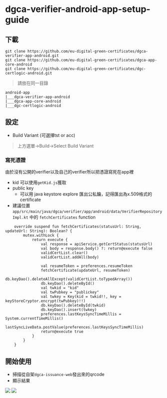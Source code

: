 # dgca-verifier-android-app-setup-guide

## 下載
```
git clone https://github.com/eu-digital-green-certificates/dgca-verifier-app-android.git
git clone https://github.com/eu-digital-green-certificates/dgca-app-core-android
git clone https://github.com/eu-digital-green-certificates/dgc-certlogic-android.git
```
> 請放在同一目錄
```
android-app
|___dgca-verifier-app-android
|___dgca-app-core-android
|___dgc-certlogic-android
```
## 設定
- Build Variant (可選擇tst or acc)
> 上方選單->Build->Select Build Variant
### 寫死憑證
由於沒有公開的verifier以及自己的verifier所以把憑證寫死在app裡
- kid
可以使用`getKid.js`獲取
- public key
    -  可以用 java keystore explore 匯出公私鑰，記得匯出為x.509格式的certificate
- 建議位置 `app/src/main/java/dgca/verifier/app/android/data/VerifierRepositoryImpl.kt` 中的 `fetchCertificates` function
```kotlin=
    override suspend fun fetchCertificates(statusUrl: String, updateUrl: String): Boolean? {
        mutex.withLock {
            return execute {
                val response = apiService.getCertStatus(statusUrl)
                val body = response.body() ?: return@execute false
                validCertList.clear()
                validCertList.addAll(body)

                val resumeToken = preferences.resumeToken
                fetchCertificate(updateUrl, resumeToken)
                db.keyDao().deleteAllExcept(validCertList.toTypedArray())
                db.keyDao().deleteById()
                val twkid = "kid"
                val twPubkey = "publickey"
                val twkey = Key(kid = twkid!!, key = keyStoreCryptor.encrypt(twPubkey)!!)
                db.keyDao().deleteById(twkid)
                db.keyDao().insert(twkey)
                preferences.lastKeysSyncTimeMillis = System.currentTimeMillis()
                lastSyncLiveData.postValue(preferences.lastKeysSyncTimeMillis)
                return@execute true
            }
        }
    }
```


## 開始使用
- 掃描從自架`dgca-issuance-web`發出來的qrcode
- 顯示結果

![](https://i.imgur.com/tY9wzQw.jpg)
![](https://i.imgur.com/jvBhrOQ.jpg)

